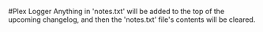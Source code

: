 #Plex Logger
Anything in 'notes.txt' will be added to the top of the upcoming changelog, and then the 'notes.txt' file's contents will be cleared.
